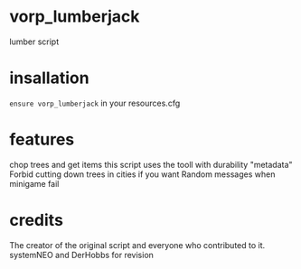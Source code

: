 # vorp_lumberjack
lumber script 

# insallation
`ensure vorp_lumberjack` in your resources.cfg

# features
chop trees and get items 
this script uses the tooll with durability "metadata"
Forbid cutting down trees in cities if you want
Random messages when minigame fail

# credits
The creator of the original script and everyone who contributed to it.
systemNEO and DerHobbs for revision
